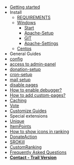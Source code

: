 * [Getting started](/)
* Install
  * [REQUIREMENTS](install/REQUIREMENTS.md)
  * [Windows](install/windows-setup/INDEX.md)
    * [Start](install/windows-setup/INDEX.md)
    * [Apache-Setup](install/windows-setup/APACHE.md)
    * [GIT](install/windows-setup/GIT.md)
    * [Apache-Settings](install/windows-setup/APACHE-CONFIG.md)
  * [Centos](install/centos-setup/INDEX.md)
* General Guides
 * [config](/general-setup/CONFIG.md)
 * [access to admin-panel](/general-setup/ADMIN-PANEL-ACCESS.md)
 * [donation-setup](/general-setup/DONATE.md)
 * [cron-setup](/general-setup/CRONTAB.md)
 * [mail setup](/general-setup/MAIL.md)
 * [disable pages](/general-setup/AUTH.md)
 * [How to enable debugger?](/general-setup/DEBUGGER.md)
 * [How to add custom-pages?](/general-setup/CUSTOM_PAGES.md)
 * [Caching](/general-setup/CACHING.md)
 * [Vote](/general-setup/VOTE.md)
* [Customize Guides](/general-setup/CUSTOMIZE.md)
* Special extensions
 * [Unique](/modules/PServerSROUnique/README.md)
 * [ItemPoints](/modules/SROItemPoints/README.md)
 * [How to show icons in ranking](/general-setup/RANKING_ICONS.md) 
 * [DonateAction](/modules/PServerCMSDonateAction/README.md)
 * [SROKill](/modules/SROKill/README.md)
 * [CustomRanking](/modules/CustomRanking/README.md)
* [Frequently Asked Questions](/info/FAQ.md)
* [**Contact - Trail Version**](/info/CONTACT.md)